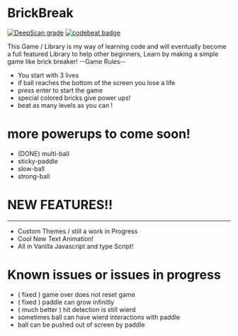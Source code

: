 # BrickBreak

[![DeepScan grade](https://deepscan.io/api/teams/3138/projects/4621/branches/37143/badge/grade.svg)](https://deepscan.io/dashboard#view=project&tid=3138&pid=4621&bid=37143)
<a href="https://codebeat.co/projects/github-com-miaklwalker-brickbreaker-master"><img alt="codebeat badge" src="https://codebeat.co/badges/cff98821-a40b-4a54-834d-306d9ae80f3d" /></a>

This Game / Library is my way of learning code and will eventually become a full featured Library to help other beginners,
Learn by making a simple game like brick breaker!
--Game Rules--
 - You start with 3 lives
 - if ball reaches the bottom of the screen you lose a life
 - press enter to start the game 
 - special colored bricks give power ups!
 - beat as many levels as you can !
 # more powerups to come soon!
 - (DONE) multi-ball
 - sticky-paddle
 - slow-ball
 - strong-ball
 # NEW FEATURES!!
 -----------------
 - Custom Themes / still a work in Progress
 - Cool New Text Animation!
 - All in Vanilla Javascript and type Script!
 # Known issues or issues in progress
 - ( fixed ) game over does not reset game
 - ( fixed ) paddle can grow infinitly
 - ( much better ) hit detection is still wierd
 - sometimes ball can have wierd interactions with paddle
 - ball can be pushed out of screen by paddle
